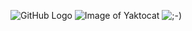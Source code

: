 ![GitHub Logo](https://raw.githubusercontent.com/xbilin2/myportfolio/add-images-links/Octocat.GIF)
![Image of Yaktocat](https://octodex.github.com/images/yaktocat.png)
![;-)](:simple_smile:)
